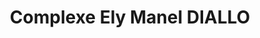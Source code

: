 ---
title: "Complexe Ely Manel DIALLO"
url: /mbour/complexe-ely-manel-diallo/
shop: centre de jardinage
---